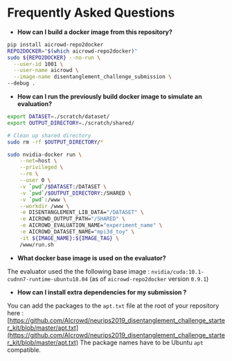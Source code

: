 # Frequently Asked Questions

* **How can I build a docker image from this repository?**

```sh
pip install aicrowd-repo2docker
REPO2DOCKER="$(which aicrowd-repo2docker)"
sudo ${REPO2DOCKER} --no-run \
  --user-id 1001 \
  --user-name aicrowd \
  --image-name disentanglement_challenge_submission \
--debug .
```

* **How can I run the previously build docker image to simulate an evaluation?**

```sh
export DATASET=./scratch/dataset/
export OUTPUT_DIRECTORY=./scratch/shared/

# Clean up shared directory
sudo rm -rf $OUTPUT_DIRECTORY/*

sudo nvidia-docker run \
    --net=host \
    --privileged \
    --rm \
    --user 0 \
    -v `pwd`/$DATASET:/DATASET \
    -v `pwd`/$OUTPUT_DIRECTORY:/SHARED \
    -v `pwd`:/www \
    --workdir /www \
    -e DISENTANGLEMENT_LIB_DATA="/DATASET" \
    -e AICROWD_OUTPUT_PATH="/SHARED" \
    -e AICROWD_EVALUATION_NAME="experiment_name" \
    -e AICROWD_DATASET_NAME="mpi3d_toy" \
    -it ${IMAGE_NAME}:${IMAGE_TAG} \
    /www/run.sh

```

* **What docker base image is used on the evaluator?**    
   
The evaluator used the the following base image : `nvidia/cuda:10.1-cudnn7-runtime-ubuntu18.04`
(as of `aicrowd-repo2docker` version `0.9.1`)

* **How can I install extra dependencies for my submission ?**   

You can add the packages to the `apt.txt` file at the root of your repository here : [https://github.com/AIcrowd/neurips2019_disentanglement_challenge_starter_kit/blob/master/apt.txt](https://github.com/AIcrowd/neurips2019_disentanglement_challenge_starter_kit/blob/master/apt.txt)
The package names have to be Ubuntu `apt` compatible.
